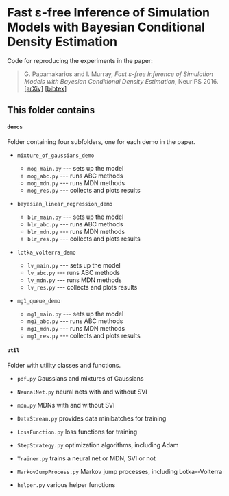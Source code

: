 # Fast ε-free Inference of Simulation Models with Bayesian Conditional Density Estimation

Code for reproducing the experiments in the paper:

> G. Papamakarios and I. Murray, _Fast ε-free Inference of Simulation Models with Bayesian Conditional Density Estimation_, NeurIPS 2016.
> [[arXiv]](https://arxiv.org/abs/1605.06376) [[bibtex]](https://gpapamak.github.io/bibtex/epsilon_free_inference.bib)


## This folder contains

#### **`demos`**

Folder containing four subfolders, one for each demo in the paper.

* `mixture_of_gaussians_demo`
  - `mog_main.py` --- sets up the model
  - `mog_abc.py` --- runs ABC methods
  - `mog_mdn.py` --- runs MDN methods
  - `mog_res.py` --- collects and plots results

* `bayesian_linear_regression_demo`
  - `blr_main.py` --- sets up the model
  - `blr_abc.py` --- runs ABC methods
  - `blr_mdn.py` --- runs MDN methods
  - `blr_res.py` --- collects and plots results

* `lotka_volterra_demo`
  - `lv_main.py` --- sets up the model
  - `lv_abc.py` --- runs ABC methods
  - `lv_mdn.py` --- runs MDN methods
  - `lv_res.py` --- collects and plots results

* `mg1_queue_demo`
  - `mg1_main.py` --- sets up the model
  - `mg1_abc.py` --- runs ABC methods
  - `mg1_mdn.py` --- runs MDN methods
  - `mg1_res.py` --- collects and plots results

#### **`util`**

Folder with utility classes and functions.

* `pdf.py`
    Gaussians and mixtures of Gaussians

* `NeuralNet.py`
  neural nets with and without SVI

* `mdn.py`
  MDNs with and without SVI

* `DataStream.py`
  provides data minibatches for training

* `LossFunction.py`
  loss functions for training

* `StepStrategy.py`
  optimization algorithms, including Adam

* `Trainer.py`
  trains a neural net or MDN, SVI or not

* `MarkovJumpProcess.py`
  Markov jump processes, including Lotka--Volterra
  
* `helper.py`
    various helper functions

